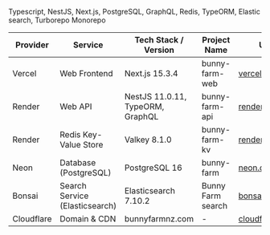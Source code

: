 Typescript, NestJS, Next.js, PostgreSQL, GraphQL, Redis, TypeORM, Elastic search, Turborepo Monorepo

| Provider   | Service                        | Tech Stack / Version             | Project Name      | URL                                       |
| ---------- | ------------------------------ |----------------------------------| ----------------- | ----------------------------------------- |
| Vercel     | Web Frontend                   | Next.js 15.3.4                   | bunny-farm-web    | [vercel.com](https://vercel.com/)         |
| Render     | Web API                        | NestJS 11.0.11, TypeORM, GraphQL | bunny-farm-api    | [render.com](https://render.com/)         |
| Render     | Redis Key-Value Store          | Valkey 8.1.0                     | bunny-farm-kv     | [render.com](https://render.com/)         |
| Neon       | Database (PostgreSQL)          | PostgreSQL 16                    | bunny-farm        | [neon.com](https://neon.com/)             |
| Bonsai     | Search Service (Elasticsearch) | Elasticsearch 7.10.2             | Bunny Farm search | [bonsai.io](https://bonsai.io/)           |
| Cloudflare | Domain & CDN                   | bunnyfarmnz.com                  | -                 | [cloudflare.com](https://cloudflare.com/) |


